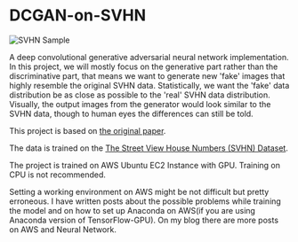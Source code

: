 # DCGAN-on-SVHN

![SVHN Sample](http://ufldl.stanford.edu/housenumbers/32x32eg.png)

A deep convolutional generative adversarial neural network implementation. In this project, we will mostly focus on the generative part rather than the discriminative part, that means we want to generate new 'fake' images that highly resemble the original SVHN data. Statistically, we want the 'fake' data distribution be as close as possible to the 'real' SVHN data distribution. Visually, the output images from the generator would look similar to the SVHN data, though to human eyes the differences can still be told.

This project is based on [the original paper](https://arxiv.org/pdf/1511.06434.pdf).

The data is trained on the [The Street View House Numbers (SVHN) Dataset](http://ufldl.stanford.edu/housenumbers/).

The project is trained on AWS Ubuntu EC2 Instance with GPU. Training on CPU is not recommended.

Setting a working environment on AWS might be not difficult but pretty erroneous. I have written posts about the possible problems while training the model and on how to set up Anaconda on AWS(if you are using Anaconda version of TensorFlow-GPU). On my blog there are more posts on AWS and Neural Network.

